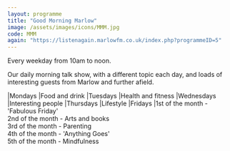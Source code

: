 ```yaml
---
layout: programme
title: "Good Morning Marlow"
image: /assets/images/icons/MMM.jpg
code: MMM
again: "https://listenagain.marlowfm.co.uk/index.php?programmeID=5"
---
```

Every weekday from 10am to noon. 

Our daily morning talk show, with a different topic each day, and loads of interesting guests from Marlow and further afield. 

|Mondays |Food and drink 
|Tuesdays |Health and fitness 
|Wednesdays |Interesting people 
|Thursdays |Lifestyle 
|Fridays |1st of the month - 'Fabulous Friday' <br>2nd of the month - Arts and books <br>3rd of the month - Parenting <br>4th of the month - 'Anything Goes' <br>5th of the month - Mindfulness 